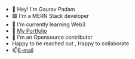 - 👋 Hey! I'm Gaurav Padam
- 🟩 I'm a MERN Stack developer
- 🌱 I'm currently learning Web3
- 👀 [My Portfolio](https://gauravpadam.netlify.app)
- 🙌 I'm an Opensource contributor
- Happy to be reached out , Happy to collaborate
- 📫[E-mail](mailto:gauravpadam2@gmail.com)



<!---
Gauravpadam/Gauravpadam is a ✨ special ✨ repository because its `README.md` (this file) appears on your GitHub profile.
You can click the Preview link to take a look at your changes.
--->
